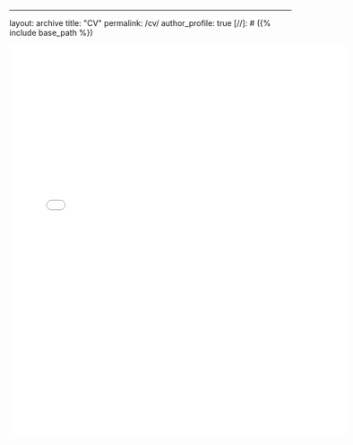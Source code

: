 ---
layout: archive
title: "CV"
permalink: /cv/
author_profile: true
[//]: # ({% include base_path %})

<embed src="files/CV_ChangLiu.pdf" width="600" height="700" type='application/pdf'/>
